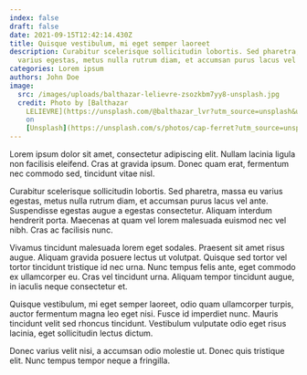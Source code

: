 ```yaml
---
index: false
draft: false
date: 2021-09-15T12:42:14.430Z
title: Quisque vestibulum, mi eget semper laoreet
description: Curabitur scelerisque sollicitudin lobortis. Sed pharetra, massa eu
  varius egestas, metus nulla rutrum diam, et accumsan purus lacus vel ante.
categories: Lorem ipsum
authors: John Doe
image:
  src: /images/uploads/balthazar-lelievre-zsozkbm7yy8-unsplash.jpg
  credit: Photo by [Balthazar
    LELIEVRE](https://unsplash.com/@balthazar_lvr?utm_source=unsplash&utm_medium=referral&utm_content=creditCopyText)
    on
    [Unsplash](https://unsplash.com/s/photos/cap-ferret?utm_source=unsplash&utm_medium=referral&utm_content=creditCopyText)
---
```

Lorem ipsum dolor sit amet, consectetur adipiscing elit. Nullam lacinia ligula non facilisis eleifend. Cras at gravida ipsum. Donec quam erat, fermentum nec commodo sed, tincidunt vitae nisl. 

Curabitur scelerisque sollicitudin lobortis. Sed pharetra, massa eu varius egestas, metus nulla rutrum diam, et accumsan purus lacus vel ante. Suspendisse egestas augue a egestas consectetur. Aliquam interdum hendrerit porta. Maecenas at quam vel lorem malesuada euismod nec vel nibh. Cras ac facilisis nunc.

Vivamus tincidunt malesuada lorem eget sodales. Praesent sit amet risus augue. Aliquam gravida posuere lectus ut volutpat. Quisque sed tortor vel tortor tincidunt tristique id nec urna. Nunc tempus felis ante, eget commodo ex ullamcorper eu. Cras vel tincidunt urna. Aliquam tempor tincidunt augue, in iaculis neque consectetur et.

Quisque vestibulum, mi eget semper laoreet, odio quam ullamcorper turpis, auctor fermentum magna leo eget nisi. Fusce id imperdiet nunc. Mauris tincidunt velit sed rhoncus tincidunt. Vestibulum vulputate odio eget risus lacinia, eget sollicitudin lectus dictum. 

Donec varius velit nisi, a accumsan odio molestie ut. Donec quis tristique elit. Nunc tempus tempor neque a fringilla.